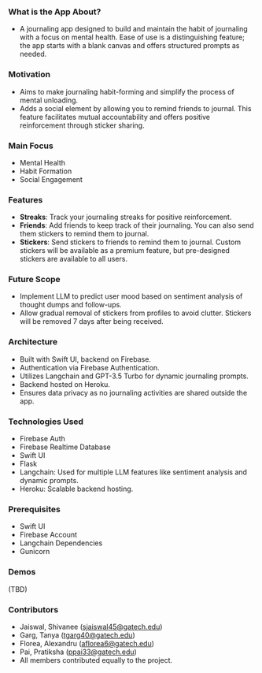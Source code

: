 ### What is the App About?
- A journaling app designed to build and maintain the habit of journaling with a focus on mental health. Ease of use is a distinguishing feature; the app starts with a blank canvas and offers structured prompts as needed.

### Motivation
- Aims to make journaling habit-forming and simplify the process of mental unloading. 
- Adds a social element by allowing you to remind friends to journal. This feature facilitates mutual accountability and offers positive reinforcement through sticker sharing.

### Main Focus
- Mental Health
- Habit Formation
- Social Engagement

### Features
- **Streaks**: Track your journaling streaks for positive reinforcement.
- **Friends**: Add friends to keep track of their journaling. You can also send them stickers to remind them to journal.
- **Stickers**: Send stickers to friends to remind them to journal. Custom stickers will be available as a premium feature, but pre-designed stickers are available to all users.

### Future Scope
- Implement LLM to predict user mood based on sentiment analysis of thought dumps and follow-ups.
- Allow gradual removal of stickers from profiles to avoid clutter. Stickers will be removed 7 days after being received.

### Architecture
- Built with Swift UI, backend on Firebase.
- Authentication via Firebase Authentication.
- Utilizes Langchain and GPT-3.5 Turbo for dynamic journaling prompts.
- Backend hosted on Heroku. 
- Ensures data privacy as no journaling activities are shared outside the app.

### Technologies Used
- Firebase Auth
- Firebase Realtime Database
- Swift UI
- Flask
- Langchain: Used for multiple LLM features like sentiment analysis and dynamic prompts.
- Heroku: Scalable backend hosting.

### Prerequisites
- Swift UI
- Firebase Account
- Langchain Dependencies
- Gunicorn

### Demos
(TBD)

### Contributors
- Jaiswal, Shivanee (sjaiswal45@gatech.edu)
- Garg, Tanya (tgarg40@gatech.edu)
- Florea, Alexandru (aflorea6@gatech.edu)
- Pai, Pratiksha (ppai33@gatech.edu)
- All members contributed equally to the project.